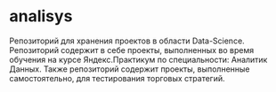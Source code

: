 # analisys
Репозиторий для хранения проектов в области Data-Science. Репозиторий содержит в себе проекты, выполненных во время обучения на курсе Яндекс.Практикум по специальности: Аналитик Данных. Также репозиторий содержит проекты, выполненные самостоятельно, для тестирования торговых стратегий. 
